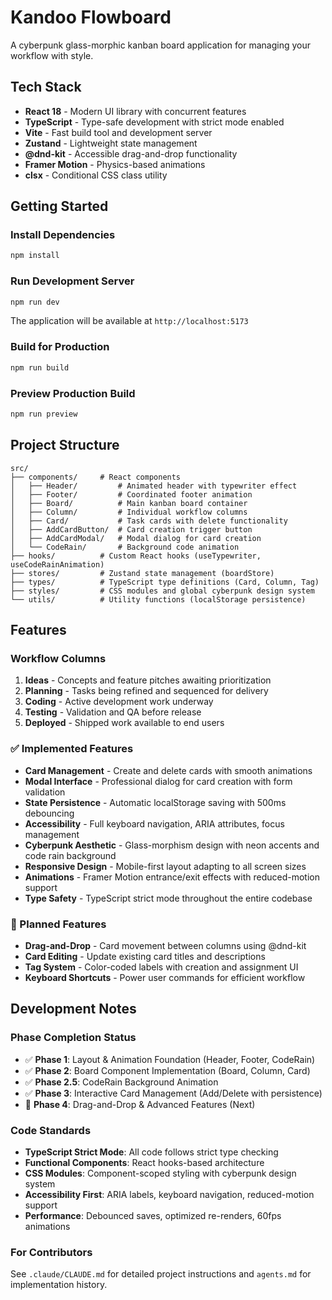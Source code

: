 # Kandoo Flowboard

A cyberpunk glass-morphic kanban board application for managing your workflow with style.

## Tech Stack

- **React 18** - Modern UI library with concurrent features
- **TypeScript** - Type-safe development with strict mode enabled
- **Vite** - Fast build tool and development server
- **Zustand** - Lightweight state management
- **@dnd-kit** - Accessible drag-and-drop functionality
- **Framer Motion** - Physics-based animations
- **clsx** - Conditional CSS class utility

## Getting Started

### Install Dependencies

```bash
npm install
```

### Run Development Server

```bash
npm run dev
```

The application will be available at `http://localhost:5173`

### Build for Production

```bash
npm run build
```

### Preview Production Build

```bash
npm run preview
```

## Project Structure

```
src/
├── components/     # React components
│   ├── Header/         # Animated header with typewriter effect
│   ├── Footer/         # Coordinated footer animation
│   ├── Board/          # Main kanban board container
│   ├── Column/         # Individual workflow columns
│   ├── Card/           # Task cards with delete functionality
│   ├── AddCardButton/  # Card creation trigger button
│   ├── AddCardModal/   # Modal dialog for card creation
│   └── CodeRain/       # Background code animation
├── hooks/          # Custom React hooks (useTypewriter, useCodeRainAnimation)
├── stores/         # Zustand state management (boardStore)
├── types/          # TypeScript type definitions (Card, Column, Tag)
├── styles/         # CSS modules and global cyberpunk design system
└── utils/          # Utility functions (localStorage persistence)
```

## Features

### Workflow Columns

1. **Ideas** - Concepts and feature pitches awaiting prioritization
2. **Planning** - Tasks being refined and sequenced for delivery
3. **Coding** - Active development work underway
4. **Testing** - Validation and QA before release
5. **Deployed** - Shipped work available to end users

### ✅ Implemented Features

- **Card Management** - Create and delete cards with smooth animations
- **Modal Interface** - Professional dialog for card creation with form validation
- **State Persistence** - Automatic localStorage saving with 500ms debouncing
- **Accessibility** - Full keyboard navigation, ARIA attributes, focus management
- **Cyberpunk Aesthetic** - Glass-morphism design with neon accents and code rain background
- **Responsive Design** - Mobile-first layout adapting to all screen sizes
- **Animations** - Framer Motion entrance/exit effects with reduced-motion support
- **Type Safety** - TypeScript strict mode throughout the entire codebase

### 🔄 Planned Features

- **Drag-and-Drop** - Card movement between columns using @dnd-kit
- **Card Editing** - Update existing card titles and descriptions
- **Tag System** - Color-coded labels with creation and assignment UI
- **Keyboard Shortcuts** - Power user commands for efficient workflow

## Development Notes

### Phase Completion Status

- ✅ **Phase 1**: Layout & Animation Foundation (Header, Footer, CodeRain)
- ✅ **Phase 2**: Board Component Implementation (Board, Column, Card)
- ✅ **Phase 2.5**: CodeRain Background Animation
- ✅ **Phase 3**: Interactive Card Management (Add/Delete with persistence)
- 🔄 **Phase 4**: Drag-and-Drop & Advanced Features (Next)

### Code Standards

- **TypeScript Strict Mode**: All code follows strict type checking
- **Functional Components**: React hooks-based architecture
- **CSS Modules**: Component-scoped styling with cyberpunk design system
- **Accessibility First**: ARIA labels, keyboard navigation, reduced-motion support
- **Performance**: Debounced saves, optimized re-renders, 60fps animations

### For Contributors

See `.claude/CLAUDE.md` for detailed project instructions and `agents.md` for implementation history.
